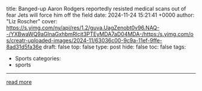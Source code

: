 title: Banged-up Aaron Rodgers reportedly resisted medical scans out of fear Jets will force him off the field
date: 2024-11-24 15:21:41 +0000
author: "Liz Roscher"
cover: https://s.yimg.com/ny/api/res/1.2/guva.UagZenobt0v96.NAQ--/YXBwaWQ9aGlnaGxhbmRlcjt3PTEyMDA7aD04MDA-/https:/s.yimg.com/os/creatr-uploaded-images/2024-11/63036c00-9c9a-11ef-9ffe-8ad31d5fa36e
draft: false
top: false
type: post
hide: false
toc: false
tags:
  - Sports
categories:
  - sports
---



[read more](https://sports.yahoo.com/banged-up-aaron-rodgers-reportedly-resisted-medical-scans-out-of-fear-jets-will-force-him-off-the-field-152141123.html)
